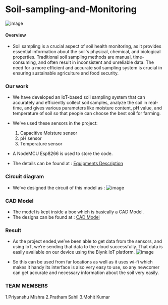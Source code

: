 # Soil-sampling-and-Monitoring
![image](https://github.com/PrathamSahil/Soil-sampling-and-Monitoring/assets/133521400/f925b05b-e744-484b-8b89-4419efcaabd1)

#### Overview

* Soil sampling is a crucial aspect of soil health monitoring, as it provides essential information about the soil's physical, chemical, and biological properties. Traditional soil sampling methods are manual, time-consuming, and often result in inconsistent and unreliable data. The need for a more efficient and accurate soil sampling system is crucial in ensuring sustainable agriculture and food security.

### Our work

* We have developed an IoT-based soil sampling system that can accurately and efficiently collect soil samples, analyze the soil in real-time, and gives various parameters like moisture content, pH value, and temperature of soil so that people can choose the best soil for farming.

* We've used these sensors in the project:
  1. Capacitive Moisture sensor
  2. pH sensor
  3. Temperature sensor

* A NodeMCU Esp8266 is used to store the code.
  
* The details can be found at : 
  [Equipments Description](https://github.com/PrathamSahil/Soil-sampling-and-Monitoring/blob/main/EquipmentsDescription.md)

### Circuit diagram

* We've  designed the circuit of this model as : 
![image](https://github.com/PrathamSahil/Soil-sampling-and-Monitoring/assets/133521400/c7bc868b-a98a-4500-b10f-862b40bbd4aa)

### CAD Model

* The model is kept inside a box which is basically a CAD Model.
* The designs can be found at :
  [CAD Model](https://github.com/PrathamSahil/Soil-sampling-and-Monitoring/blob/main/CADModel.md)

### Result

* As the project ended,we’ve been able to get data from the sensors, and using IoT, we’re sending that data to the cloud successfully. That data is easily available on our device using the Blynk IoT platform.
![image](https://github.com/PrathamSahil/Soil-sampling-and-Monitoring/assets/133521400/fe476d95-d516-40be-a97f-73c57233f5d8)

  
* So this can be used from far locations as well as it uses  wi-fi which makes it handy its interface is also very easy to use, so any newcomer can get accurate and necessary information about the soil very easily. 

### TEAM MEMBERS
1.Priyanshu Mishra
2.Pratham Sahil
3.Mohit Kumar
